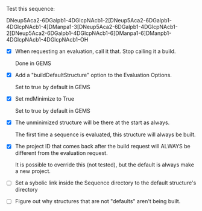 Test this sequence:

DNeup5Aca2-6DGalpb1-4DGlcpNAcb1-2[DNeup5Aca2-6DGalpb1-4DGlcpNAcb1-4]DManpa1-3[DNeup5Aca2-6DGalpb1-4DGlcpNAcb1-2[DNeup5Aca2-6DGalpb1-4DGlcpNAcb1-6]DManpa1-6]DManpb1-4DGlcpNAcb1-4DGlcpNAcb1-OH





- [x] When requesting an evaluation, call it that.  Stop calling it a build. 

	Done in GEMS

- [x] Add a "buildDefaultStructure" option to the Evaluation Options.   

	Set to true by default in GEMS

- [x] Set mdMinimize to True

	Set to true by default in GEMS

- [x] The unminimized structure will be there at the start as always.

	The first time a sequence is evaluated, this structure will always be built.

- [x] The project ID that comes back after the build request will ALWAYS be different from the evaluation request.

	It is possible to override this (not tested), but the default is always make a new project.



- [ ] Set a sybolic link inside the Sequence directory to the default structure's directory




- [ ] Figure out why structures that are not "defaults" aren't being built.

